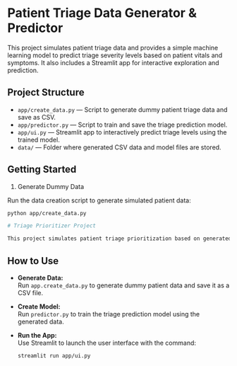 # Patient Triage Data Generator & Predictor

This project simulates patient triage data and provides a simple machine learning model to predict triage severity levels based on patient vitals and symptoms. It also includes a Streamlit app for interactive exploration and prediction.

## Project Structure

- `app/create_data.py` — Script to generate dummy patient triage data and save as CSV.
- `app/predictor.py` — Script to train and save the triage prediction model.
- `app/ui.py` — Streamlit app to interactively predict triage levels using the trained model.
- `data/` — Folder where generated CSV data and model files are stored.

## Getting Started

1. Generate Dummy Data

Run the data creation script to generate simulated patient data:

```bash
python app/create_data.py

# Triage Prioritizer Project

This project simulates patient triage prioritization based on generated dummy health data.

```

## How to Use

- **Generate Data:**  
  Run `app.create_data.py` to generate dummy patient data and save it as a CSV file.

- **Create Model:**  
  Run `predictor.py` to train the triage prediction model using the generated data.

- **Run the App:**  
  Use Streamlit to launch the user interface with the command:  
  ```bash
  streamlit run app/ui.py
